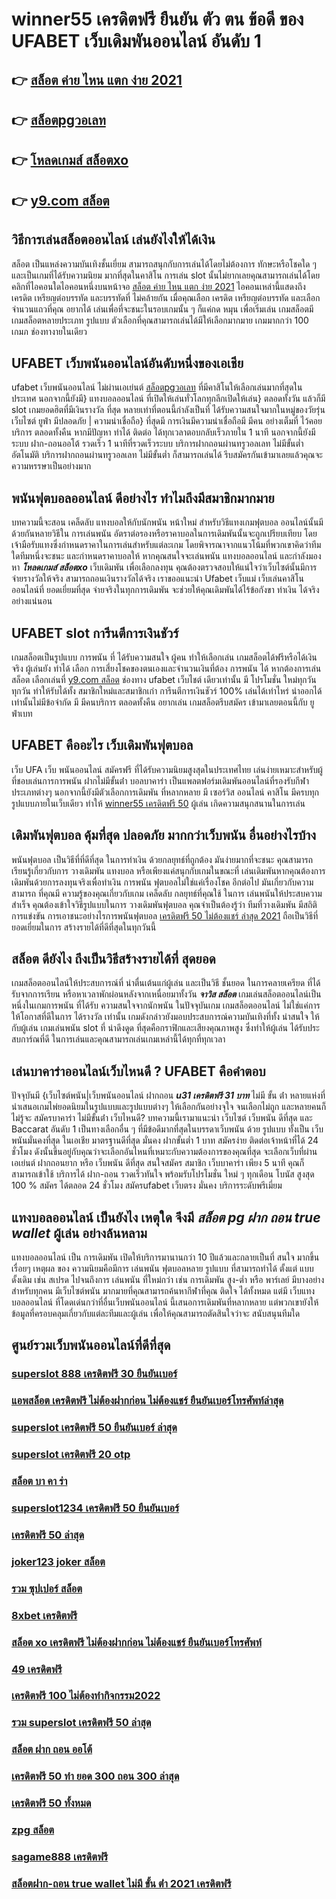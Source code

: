 # winner55 เครดิตฟรี ยืนยัน ตัว ตน ข้อดี ของ UFABET  เว็บเดิมพันออนไลน์ อันดับ 1 

## 👉 [สล็อต ค่าย ไหน แตก ง่าย 2021](https://mabet.net/credit-free-50/)
## 👉 [สล็อตpgวอเลท](https://mabet.net/20-free-100/)
## 👉 [โหลดเกมส์ สล็อตxo](https://mabet.net/)
## 👉 [y9.com สล็อต](https://mabet.net/register/)

## วิธีการเล่นสล็อตออนไลน์  เล่นยังไงให้ได้เงิน

สล็อต เป็นแหล่งความบันเทิงชั้นเยี่ยม สามารถสนุกกับการเล่นได้โดยไม่ต้องการ ทักษะหรือโชคใด ๆ และเป็นเกมที่ได้รับความนิยม มากที่สุดในคาสิโน  การเล่น slot นั้นไม่ยากเลยคุณสามารถเล่นได้โดยคลิกที่ไอคอนใดไอคอนหนึ่งบนหน้าจอ [สล็อต ค่าย ไหน แตก ง่าย 2021](https://mabet.net/20-free-100/) ไอคอนเหล่านี้แสดงถึง เครดิต  เหรียญต่อบรรทัด และบรรทัดที่ ไม่คล้ายกัน เมื่อคุณเลือก เครดิต   เหรียญต่อบรรทัด และเลือกจำนวนแถวที่คุณ อยากได้ เล่นเพื่อที่จะชนะในรอบเกมนั้น ๆ ก็แค่กด  หมุน  เพื่อเริ่มเล่น เกมสล็อตมี เกมสล็อตหลายประเภท รูปแบบ ตัวเลือกที่คุณสามารถเล่นได้มีให้เลือกมากมาย เกมมากกว่า 100 เกมภ ช่องทางายในเดียว


## UFABET เว็บพนันออนไลน์อันดับหนึ่งของเอเชีย

 ufabet   เว็บพนันออนไลน์ ไม่ผ่านเอเย่นต์ [สล็อตpgวอเลท](https://mabet.net/) ที่มีคาสิโนให้เลือกเล่นมากที่สุดในประเทศ นอกจากนี้ยังมี} แทงบอลออนไลน์  ที่เปิดให้เล่นทั่วโลกทุกลีกเปิดให้เล่น} ตลอดทั้งวัน  แล้วก็มี slot เกมยอดฮิตที่มีเงินรางวัล ที่สุด หลายเท่าที่ตอนนี้กำลังเป็นที่ ได้รับความสนใจมากในหมู่ของวัยรุ่น เว็บไซต์  ยูฟ่า มีปลอดภัย | ความน่าเชื่อถือ} ที่สุดมี การเงินมีความน่าเชื่อถือมี มีคน อย่างเต็มที่ ไว้คอยบริการ  ตลอดทั้งคืน หากมีปัญหา ทำได้ ติดต่อ ได้ทุกเวลาตอบกลับเร็วภายใน 1 นาที นอกจากนี้ยังมีระบบ ฝาก-ถอนออโต้ รวดเร็ว 1 นาทีที่รวดเร็วระบบ บริการฝากถอนผ่านทรูวอลเลท ไม่มีขั้นต่ำ อัตโนมัติ บริการฝากถอนผ่านทรูวอลเลท ไม่มีขั้นต่ำ ก็สามารถเล่นได้ รีบสมัครกันเข้ามาเลยแล้วคุณจะ ความหรรษาเป็นอย่างมาก



##  พนันฟุตบอลออนไลน์  ดีอย่างไร  ทำไมถึงมีสมาชิกมากมาย

บทความนี้จะสอน เคล็ดลับ  แทงบอลให้กับนักพนัน หน้าใหม่ สำหรับวิธีแทงเกมฟุตบอล ออนไลน์นั้นมีด้วยกันหลายวิธีใน การเล่นพนัน  อัตราต่อรองหรือราคาบอลในการเดิมพันนั้นจะถูกเปรียบเทียบ โดยเจ้ามือรับแทงซึ่งกำหนดราคาในการเล่นสำหรับแต่ละเกม โดยพิจารณาจากแนวโน้มที่พวกเขาคิดว่าทีมใดทีมหนึ่งจะชนะ และกำหนดราคาบอลให้ หากคุณสนใจจะเล่นพนัน แทงบอลออนไลน์ และกำลังมองหา ***โหลดเกมส์ สล็อตxo*** เว็บเดิมพัน เพื่อเลือกลงทุน คุณต้องตรวจสอบให้แน่ใจว่าเว็บไซต์นั้นมีการจ่ายรางวัลให้จริง สามารถถอนเงินรางวัลได้จริง เราขออแนะนำ  Ufabet เว็บแม่  เว็บเล่นคาสิโนออนไลน์ที่ ยอดเยี่ยมที่สุด  จ่ายจริงในทุกการเดิมพัน จะช่วยให้คุณเดิมพันได้ไร้ข้อกังขา  ทำเงิน ได้จริงอย่างแน่นอน

## UFABET  slot  การีนตีการเงินชัวร์

 เกมสล็อตเป็นรูปแบบ การพนัน ที่  ได้รับความสนใจ ผู้คน  ทำให้เลือกเล่น เกมสล็อตได้ฟรีหรือได้เงินจริง ผู้เล่นยัง ทำได้ เลือก การเสี่ยงโชคของตนเองและจำนวนเงินที่ต้อง การพนัน ได้ หากต้องการเล่นสล็อต เลือกเล่นที่ [y9.com สล็อต](https://mabet.net/register/) ช่องทาง  ufabet  เว็บไชต์ เดียวเท่านั้น มี โปรโมชั่น  ใหม่ทุกวัน ทุกวัน   ทำให้รับได้ทั้ง สมาชิกใหม่และสมาชิกเก่า การีนตีการเงินชัวร์ 100% เล่นได้เท่าไหร่ นำออกได้เท่านั้นไม่มีข้อจำกัด มี มีคนบริการ ตลอดทั้งคืน  อยากเล่น เกมสล็อตรีบสมัคร เข้ามาเลยตอนนี้กับ ยูฟ่าเบท 


## UFABET คืออะไร  เว็บเดิมพันฟุตบอล 


เว็บ UFA  เว็บ   พนันออนไลน์ สมัครฟรี  ที่ได้รับความนิยมสูงสุดในประเทศไทย เล่นง่ายเหมาะสำหรับผู้ที่ชอบเล่นการการพนัน  ฝากไม่มีขั้นต่ํา บอลบาคาร่า  เป็นแพลตฟอร์มเดิมพันออนไลน์ที่รองรับกีฬาประเภทต่างๆ นอกจากนี้ยังมีตัวเลือกการเดิมพัน ที่หลากหลาย มี เซอร์วิส   ออนไลน์ คาสิโน  มีครบทุกรูปแบบภายในเว็บเดียว ทำให้ [winner55 เครดิตฟรี 50](https://mabet.net/)  ผู้เล่น เกิดความสนุกสนานในการเล่น


##  เดิมพันฟุตบอล คุ้มที่สุด  ปลอดภัย มากกว่าเว็บพนัน อื่นอย่างไรบ้าง 

พนันฟุตบอล เป็นวิธีที่ที่ดีที่สุด ในการทำเงิน ด้วยกลยุทธ์ที่ถูกต้อง มันง่ายมากที่จะชนะ คุณสามารถเรียนรู้เกี่ยวกับการ วางเดิมพัน แทงบอล หรือเพียงแค่สนุกกับเกมในขณะที่ เล่นเดิมพันหากคุณต้องการเดิมพันด้วยการลงทุนจริงเพื่อทำเงิน การพนัน ฟุตบอลไม่ใช่แค่เรื่องโชค  อีกต่อไป มันเกี่ยวกับความสามารถ ที่คุณมี ความรู้ของคุณเกี่ยวกับเกม  เคล็ดลับ กลยุทธ์ที่คุณใช้ ในการ เล่นพนันให้ประสบความสำเร็จ คุณต้องเข้าใจวิธีรูปแบบในการ วางเดิมพันฟุตบอล คุณจำเป็นต้องรู้ว่า ทีมที่วางเดิมพัน มีสถิติการแข่งขัน การเอาชนะอย่างไรการพนันฟุตบอล [เครดิตฟรี 50 ไม่ต้องแชร์ ล่าสุด 2021](https://member.mabet.net/?action=login) ถือเป็นวิธีที่ยอดเยี่ยมในการ สร้างรายได้ที่ดีที่สุดในทุกวันนี้ 

## สล็อต  ดียังไง ถึงเป็นวิธีสร้างรายได้ที่ สุดยอด

 เกมสล็อตออนไลน์ให้ประสบการณ์ที่ น่าตื่นเต้นแก่ผู้เล่น  และเป็นวิธี ชั้นยอด ในการคลายเครียด ที่ได้รับจากการเรียน หรือหาเวลาพักผ่อนหลังจากเหนื่อยมาทั้งวัน  ***จาวิส สล็อต*** เกมเล่นสล็อตออนไลน์เป็นหนึ่งในเกมการพนัน ที่ได้รับ ความสนใจจากนักพนัน ในปัจจุบันเกม เกมสล็อตออนไลน์  ไม่ใช่แค่การให้โอกาสที่ดีในการ ได้รางวัล เท่านั้น เกมดังกล่าวยังมอบประสบการณ์ความบันเทิงที่ทั้ง น่าสนใจ ให้กับผู้เล่น  เกมเล่นพนัน slot ที่ น่าดึงดูด ที่สุดคือกราฟิกและเสียงคุณภาพสูง ซึ่งทำให้ผู้เล่น ได้รับประสบการ์ณที่ดี ในการเล่นและคุณสามารถเล่นเกมเหล่านี้ได้ทุกที่ทุกเวลา 


## เล่นบาคาร่าออนไลน์เว็บไหนดี ? UFABET คือคำตอบ

ปัจจุบันมี {เว็บไซต์พนัน|เว็บพนันออนไลน์ ฝากถอน ***u31 เครดิตฟรี 31 บาท*** ไม่มี ขั้น ต่ํา   หลายแห่งที่นำเสนอเกมไพ่ยอดนิยมในรูปแบบและรูปแบบต่างๆ ให้เลือกกันอย่างจุใจ จนเลือกไม่ถูก และหลายคนก็ไม่รู้จะ  สมัครบาคาร่า ไม่มีขั้นต่ํา  เว็บไหนดี? บทความนี้เรามาแนะนำ เว็บไซต์ เว็บพนัน ดีที่สุด และ Baccarat อันดับ 1 เป็นทางเลือกอื่น ๆ ที่มีข้อดีมากที่สุดในบรรดาเว็บพนัน ด้วย  รูปแบบ  ทั้งเป็น  เว็บพนันมั่นคงที่สุด  ในเอเชีย มาตรฐานดีที่สุด มั่นคง ฝากขั้นต่ำ 1 บาท   สมัครง่าย ติดต่อเจ้าหน้าที่ได้ 24 ชั่วโมง  ดังนั้นขึ้นอยู่กับคุณว่าจะเลือกอันไหนที่เหมาะกับความต้องการของคุณที่สุด จะเลือกเว็บที่ผ่านเอเย่นต์ ฝากถอนยาก หรือ เว็บพนัน ดีที่สุด สนใจสมัคร สมาชิก เว็บบาคาร่า  เพียง 5 นาที คุณก็สามารถเข้าใช้ บริการได้ ฝาก-ถอน รวดเร็วทันใจ พร้อมรับโปรโมชั่น ใหม่ ๆ ทุกเดือน โบนัส สูงสุด 100 % สมัคร ได้ตลอด 24 ชั่วโมง   สมัครufabet เว็บตรง มั่นคง  บริการระดับพรีเมี่ยม 

##  แทงบอลออนไลน์  เป็นยังไง เหตุใด จึงมี ***สล็อต pg ฝาก ถอน true wallet*** ผู้เล่น  อย่างล้นหลาม

 แทงบอลออนไลน์ เป็น การเดิมพัน  เปิดให้บริการมานานกว่า 10 ปีแล้วและกลายเป็นที่ สนใจ มากขึ้นเรื่อยๆ เหตุผล ของ ความนิยมคือมีการ เล่นพนัน ฟุตบอลหลาย รูปแบบ ที่สามารถทำได้ ตั้งแต่ แบบดั้งเดิม  เช่น สเปรด ไปจนถึงการ เล่นพนัน ที่ใหม่กว่า เช่น การเดิมพัน สูง-ต่ำ หรือ พาร์เลย์  มีบางอย่างสำหรับทุกคน มีเว็บไซต์พนัน มากมายที่คุณสามารถค้นหากีฬาที่คุณ ติดใจ ได้ทั้งหมด แต่มี เว็บแทงบอลออนไลน์ ที่โดดเด่นกว่าที่อื่นเว็บพนันออนไลน์ นี้เสนอการเดิมพันที่หลากหลาย แต่พวกเขายังให้ข้อมูลที่ครอบคลุมเกี่ยวกับแต่ละทีมและผู้เล่น เพื่อให้คุณสามารถตัดสินใจว่าจะ สนับสนุนทีมใด

## ศูนย์รวมเว็บพนันออนไลน์ที่ดีที่สุด

### [superslot 888 เครดิตฟรี 30 ยืนยันเบอร์](https://atom.io/themes/PG%20เว็บตรง%20%20ซุปเปอร์%20สล็อต%20999%20เครดิตฟรี%20008%20สล็อต%2020รับ100%20ของแท้%20100%)
### [แอพสล็อต เครดิตฟรี ไม่ต้องฝากก่อน ไม่ต้องแชร์ ยืนยันเบอร์โทรศัพท์ล่าสุด](https://atom.io/themes/PG%20เว็บตรง%20%20สล็อต777ฟรีเครดิต%20008%20สล็อต%2020รับ100%20ของแท้%20100%)
### [superslot เครดิตฟรี 50 ยืนยันเบอร์ ล่าสุด](https://atom.io/themes/PG%20เว็บตรง%20%20pg%20slot%20เครดิตฟรี%20100%20ล่าสุด%20008%20สล็อต%2020รับ100%20ของแท้%20100%)
### [superslot เครดิตฟรี 20 otp](https://atom.io/themes/PG%20เว็บตรง%20%20สล็อต%20191%20ฟรีเครดิต%20008%20สล็อต%2020รับ100%20ของแท้%20100%)
### [สล็อต บา คา ร่า](https://atom.io/themes/PG%20เว็บตรง%20%20สล็อตpgทดลอง%20008%20สล็อต%2020รับ100%20ของแท้%20100%)
### [superslot1234 เครดิตฟรี 50 ยืนยันเบอร์](https://atom.io/themes/PG%20เว็บตรง%20%20สล็อต28%20008%20สล็อต%2020รับ100%20ของแท้%20100%)
### [เครดิตฟรี 50 ล่าสุด](https://atom.io/themes/PG%20เว็บตรง%20%20เครดิตฟรี%20กดรับ%20เอง%20วอ%20เลท%20008%20สล็อต%2020รับ100%20ของแท้%20100%)
### [joker123 joker สล็อต](https://atom.io/themes/PG%20เว็บตรง%20%20สล็อต%20mgm99pg%20008%20สล็อต%2020รับ100%20ของแท้%20100%)
### [รวม ซุปเปอร์ สล็อต](https://atom.io/themes/PG%20เว็บตรง%20%20mgm%20สล็อต%20008%20สล็อต%2020รับ100%20ของแท้%20100%)
### [8xbet เครดิตฟรี](https://atom.io/themes/PG%20เว็บตรง%20%20สล็อตpg%20เกมส์%20ไหนดี%20โบนัสแตกบ่อย2021%20008%20สล็อต%2020รับ100%20ของแท้%20100%)
### [สล็อต xo เครดิตฟรี ไม่ต้องฝากก่อน ไม่ต้องแชร์ ยืนยันเบอร์โทรศัพท์](https://atom.io/themes/PG%20เว็บตรง%20%20lucky%20slot%20เครดิตฟรี%2038%20บาท%20008%20สล็อต%2020รับ100%20ของแท้%20100%)
### [49 เครดิตฟรี](https://atom.io/themes/PG%20เว็บตรง%20%20เครดิตฟรี50%20ยืนยันเบอร์ล่าสุด%20008%20สล็อต%2020รับ100%20ของแท้%20100%)
### [เครดิตฟรี 100 ไม่ต้องทำกิจกรรม2022](https://atom.io/themes/PG%20เว็บตรง%20%20godgame%20เครดิตฟรี%20008%20สล็อต%2020รับ100%20ของแท้%20100%)
### [รวม superslot เครดิตฟรี 50 ล่าสุด](https://atom.io/themes/PG%20เว็บตรง%20%20รวมsuperslot%20เครดิตฟรี50%20ยืนยันเบอร์%20008%20สล็อต%2020รับ100%20ของแท้%20100%)
### [สล็อต ฝาก ถอน ออโต้](https://atom.io/themes/PG%20เว็บตรง%20%20สล็อต%20pg%20เครดิตฟรี%20ไม่ต้องแชร์%20008%20สล็อต%2020รับ100%20ของแท้%20100%)
### [เครดิตฟรี 50 ทํา ยอด 300 ถอน 300 ล่าสุด](https://atom.io/themes/PG%20เว็บตรง%20%20slotxo%20สล็อต%20ฝาก20รับ100%20008%20สล็อต%2020รับ100%20ของแท้%20100%)
### [เครดิตฟรี 50 ทั้งหมด](https://atom.io/themes/PG%20เว็บตรง%20%20สล็อต10รับ100วอเลท%20008%20สล็อต%2020รับ100%20ของแท้%20100%)
### [zpg สล็อต](https://atom.io/themes/PG%20เว็บตรง%20%20สล็อต%20pg%20เครดิตฟรี%20100%20ไม่ต้องฝาก%20ไม่ต้องแชร์%202021%20008%20สล็อต%2020รับ100%20ของแท้%20100%)
### [sagame888 เครดิตฟรี](https://atom.io/themes/PG%20เว็บตรง%20%20allbet%20เครดิตฟรี200%20008%20สล็อต%2020รับ100%20ของแท้%20100%)
### [สล็อตฝาก-ถอน true wallet ไม่มี ขั้น ต่ํา 2021 เครดิตฟรี](https://atom.io/themes/PG%20เว็บตรง%20%20lucia%2068%20เครดิตฟรี%20008%20สล็อต%2020รับ100%20ของแท้%20100%)